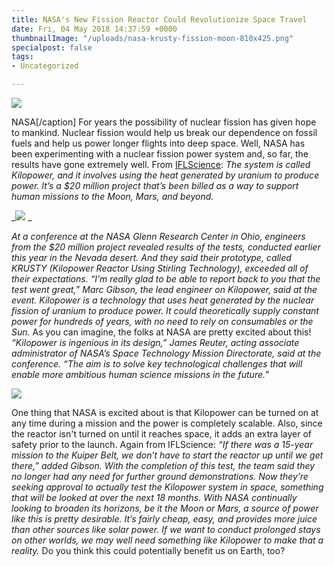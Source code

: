 ```yaml
---
title: NASA's New Fission Reactor Could Revolutionize Space Travel
date: Fri, 04 May 2018 14:37:59 +0000
thumbnailImage: "/uploads/nasa-krusty-fission-moon-810x425.png"
specialpost: false
tags:
- Uncategorized

---
```

![](http://newsattorneys.staging.wpengine.com/wp-content/uploads/2018/05/nasa-krusty-prototype-nasa-972x1024.jpg) 

NASA\[/caption\] For years the possibility of nuclear fission has given hope to mankind. Nuclear fission would help us break our dependence on fossil fuels and help us power longer flights into deep space. Well, NASA has been experimenting with a nuclear fission power system and, so far, the results have gone extremely well. From [IFLScience](http://www.iflscience.com/space/nasa-just-tested-a-new-nuclear-fission-reactor-and-the-results-were-incredible/all/): _The system is called Kilopower, and it involves using the heat generated by uranium to produce power. It’s a $20 million project that’s been billed as a way to support human missions to the Moon, Mars, and beyond._ 

_![](http://newsattorneys.staging.wpengine.com/wp-content/uploads/2018/05/nasa-krusty-fission-moon-nasa.jpg) _

_At a conference at the NASA Glenn Research Center in Ohio, engineers from the $20 million project revealed results of the tests, conducted earlier this year in the Nevada desert. And they said their prototype, called KRUSTY (Kilopower Reactor Using Stirling Technology), exceeded all of their expectations. “I’m really glad to be able to report back to you that the test went great,” Marc Gibson, the lead engineer on Kilopower, said at the event. Kilopower is a technology that uses heat generated by the nuclear fission of uranium to produce power. It could theoretically supply constant power for hundreds of years, with no need to rely on consumables or the Sun._ As you can imagine, the folks at NASA are pretty excited about this! _“Kilopower is ingenious in its design,” James Reuter, acting associate administrator of NASA’s Space Technology Mission Directorate, said at the conference. “The aim is to solve key technological challenges that will enable more ambitious human science missions in the future.”_

 ![](http://newsattorneys.staging.wpengine.com/wp-content/uploads/2018/05/nasa-krusty-control-room-nasa-1024x848.jpg) 

One thing that NASA is excited about is that Kilopower can be turned on at any time during a mission and the power is completely scalable. Also, since the reactor isn't turned on until it reaches space, it adds an extra layer of safety prior to the launch. Again from IFLScience: _“If there was a 15-year mission to the Kuiper Belt, we don’t have to start the reactor up until we get there,” added Gibson. With the completion of this test, the team said they no longer had any need for further ground demonstrations. Now they’re seeking approval to actually test the Kilopower system in space, something that will be looked at over the next 18 months. With NASA continually looking to broaden its horizons, be it the Moon or Mars, a source of power like this is pretty desirable. It’s fairly cheap, easy, and provides more juice than other sources like solar power. If we want to conduct prolonged stays on other worlds, we may well need something like Kilopower to make that a reality._ Do you think this could potentially benefit us on Earth, too?